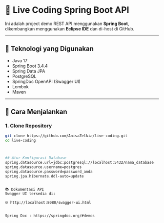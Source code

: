 # 🎯 Live Coding Spring Boot API

Ini adalah project demo REST API menggunakan **Spring Boot**, dikembangkan menggunakan **Eclipse IDE** dan di-host di GitHub.

---

## 🔧 Teknologi yang Digunakan

- Java 17
- Spring Boot 3.4.4
- Spring Data JPA
- PostgreSQL
- SpringDoc OpenAPI (Swagger UI)
- Lombok
- Maven

---

## 🚀 Cara Menjalankan

### 1. Clone Repository
```bash
git clone https://github.com/AnisaZelkia/live-coding.git
cd live-coding



## Atur Konfigurasi Database
spring.datasource.url=jdbc:postgresql://localhost:5432/nama_database
spring.datasource.username=postgres
spring.datasource.password=password_anda
spring.jpa.hibernate.ddl-auto=update


📚 Dokumentasi API
Swagger UI tersedia di:

🌐 http://localhost:8080/swagger-ui.html


Spring Doc : https://springdoc.org/#demos
